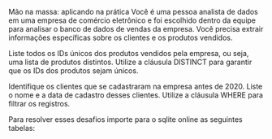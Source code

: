 Mão na massa: aplicando na prática
Você é uma pessoa analista de dados em uma empresa de comércio eletrônico e foi escolhido dentro da equipe para analisar o banco de dados de vendas da empresa. Você precisa extrair informações específicas sobre os clientes e os produtos vendidos.

Liste todos os IDs únicos dos produtos vendidos pela empresa, ou seja, uma lista de produtos distintos. Utilize a cláusula DISTINCT para garantir que os IDs dos produtos sejam únicos.

Identifique os clientes que se cadastraram na empresa antes de 2020. Liste o nome e a data de cadastro desses clientes. Utilize a cláusula WHERE para filtrar os registros.

Para resolver esses desafios importe para o sqlite online as seguintes tabelas:
